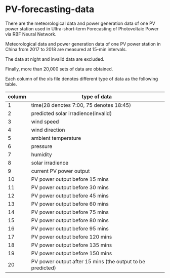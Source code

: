 # PV-forecasting-data

There are the meteorological data and power generation data of one PV power station used in Ultra-short-term Forecasting of Photovoltaic Power via RBF Neural Network. 

Meteorological data and power generation data of one PV power station in China from 2017 to 2018 are measured at 15-min intervals. 

The data at night and invalid data are excluded. 

Finally, more than 20,000 sets of data are obtained.

Each column of the xls file denotes different type of data as the following table.

| column | type of data |
|--|--|
| 1 | time(28 denotes 7:00, 75 denotes 18:45) |
| 2 | predicted solar irradience(invalid) |
| 3 | wind speed |
| 4 | wind direction |
| 5 | ambient temperature |
| 6 | pressure |
| 7 | humidity |
| 8 | solar irradience |
| 9 | current PV power output |
| 10 | PV power output before 15 mins |
| 11 | PV power output before 30 mins |
| 12 | PV power output before 45 mins |
| 13 | PV power output before 60 mins |
| 14 | PV power output before 75 mins |
| 15 | PV power output before 80 mins |
| 16 | PV power output before 95 mins |
| 17 | PV power output before 120 mins |
| 18 | PV power output before 135 mins |
| 19 | PV power output before 150 mins |
| 20 | PV power output after 15 mins (the output to be predicted) |
